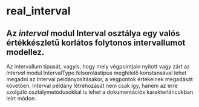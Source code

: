 # real_interval
## Az *interval* modul Interval osztálya egy valós értékkészletű korlátos folytonos intervallumot modellez.

Az intervallum típusát, vagyis, hogy mely végpointjain nyitott vagy zárt az *interval* modul IntervalType felsorolástípus megfelelő konstansával lehet megadni az Interval példányosításakor, a végpontok értékeinek megadását követően.
Interval példány létrehozását nem csak így, hanem az erre szolgáló osztálymetódusokkal is lehet a dokumentációs karakterláncukban leírt módon. 
